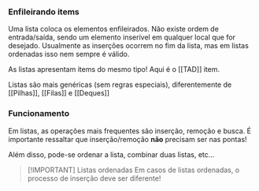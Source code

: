 
### Enfileirando items
Uma lista coloca os elementos enfileirados.
Não existe ordem de entrada/saída, sendo um elemento inserível em qualquer local que for desejado.
Usualmente as inserções ocorrem no fim da lista, mas em listas ordenadas isso nem sempre é válido.

As listas apresentam items do mesmo tipo! Aqui é o [[TAD]] item.

Listas são mais genéricas (sem regras especiais), diferentemente de [[Pilhas]], [[Filas]] e [[Deques]]

### Funcionamento
Em listas, as operações mais frequentes são inserção, remoção e busca.
É importante ressaltar que inserção/remoção **não** precisam ser nas pontas!

Além disso, pode-se ordenar a lista, combinar duas listas, etc...

>[!IMPORTANT] Listas ordenadas
>Em casos de listas ordenadas, o processo de inserção deve ser diferente!



